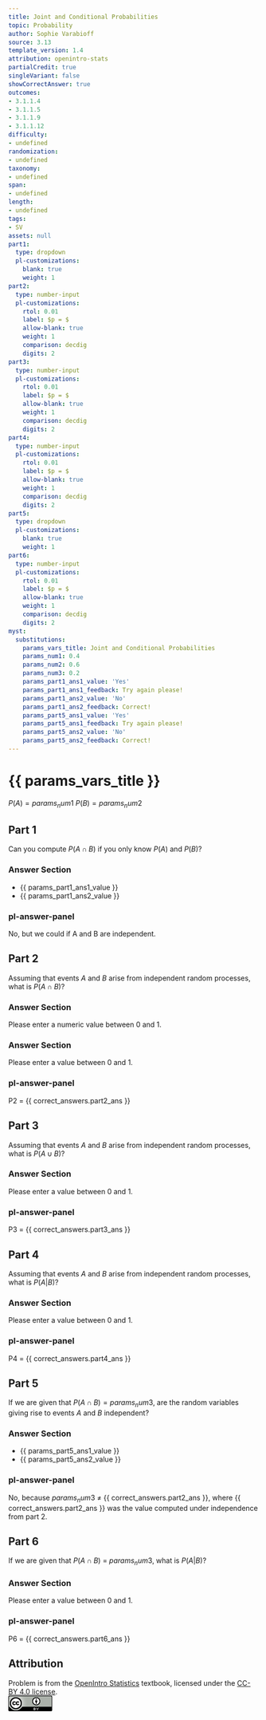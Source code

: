 ```yaml
---
title: Joint and Conditional Probabilities
topic: Probability
author: Sophie Varabioff
source: 3.13
template_version: 1.4
attribution: openintro-stats
partialCredit: true
singleVariant: false
showCorrectAnswer: true
outcomes:
- 3.1.1.4
- 3.1.1.5
- 3.1.1.9
- 3.1.1.12
difficulty:
- undefined
randomization:
- undefined
taxonomy:
- undefined
span:
- undefined
length:
- undefined
tags:
- SV
assets: null
part1:
  type: dropdown
  pl-customizations:
    blank: true
    weight: 1
part2:
  type: number-input
  pl-customizations:
    rtol: 0.01
    label: $p = $
    allow-blank: true
    weight: 1
    comparison: decdig
    digits: 2
part3:
  type: number-input
  pl-customizations:
    rtol: 0.01
    label: $p = $
    allow-blank: true
    weight: 1
    comparison: decdig
    digits: 2
part4:
  type: number-input
  pl-customizations:
    rtol: 0.01
    label: $p = $
    allow-blank: true
    weight: 1
    comparison: decdig
    digits: 2
part5:
  type: dropdown
  pl-customizations:
    blank: true
    weight: 1
part6:
  type: number-input
  pl-customizations:
    rtol: 0.01
    label: $p = $
    allow-blank: true
    weight: 1
    comparison: decdig
    digits: 2
myst:
  substitutions:
    params_vars_title: Joint and Conditional Probabilities
    params_num1: 0.4
    params_num2: 0.6
    params_num3: 0.2
    params_part1_ans1_value: 'Yes'
    params_part1_ans1_feedback: Try again please!
    params_part1_ans2_value: 'No'
    params_part1_ans2_feedback: Correct!
    params_part5_ans1_value: 'Yes'
    params_part5_ans1_feedback: Try again please!
    params_part5_ans2_value: 'No'
    params_part5_ans2_feedback: Correct!
---
```

# {{ params_vars_title }}
$P(A) = {{ params_num1 }}$
$P(B) = {{ params_num2 }}$

## Part 1

Can you compute $P(A \cap B)$ if you only know $P(A)$ and $P(B)$?

### Answer Section

- {{ params_part1_ans1_value }}
- {{ params_part1_ans2_value }}

### pl-answer-panel

No, but we could if A and B are independent.

## Part 2

Assuming that events $A$ and $B$ arise from independent random processes, what is $P(A \cap B)$?

### Answer Section

Please enter a numeric value between 0 and 1.

### Answer Section

Please enter a value between 0 and 1.

### pl-answer-panel

P2 $=$ {{ correct_answers.part2_ans }}

## Part 3

Assuming that events $A$ and $B$ arise from independent random processes, what is $P(A \cup B)$?

### Answer Section

Please enter a value between 0 and 1.

### pl-answer-panel

P3 $=$ {{ correct_answers.part3_ans }}

## Part 4

Assuming that events $A$ and $B$ arise from independent random processes, what is $P(A|B)$?

### Answer Section

Please enter a value between 0 and 1.

### pl-answer-panel

P4 $=$ {{ correct_answers.part4_ans }}

## Part 5

If we are given that $P(A \cap B) = {{ params_num3 }}$, are the random variables giving rise to events $A$ and $B$ independent?

### Answer Section

- {{ params_part5_ans1_value }}
- {{ params_part5_ans2_value }}

### pl-answer-panel

No, because ${{ params_num3 }}$ $\ne$ {{ correct_answers.part2_ans }}, where {{ correct_answers.part2_ans }} was the value computed under independence from part 2.

## Part 6

If we are given that $P(A \cap B)$ = ${{ params_num3 }}$, what is $P(A|B)$?

### Answer Section

Please enter a value between 0 and 1.

### pl-answer-panel

P6 $=$ {{ correct_answers.part6_ans }}

## Attribution

Problem is from the [OpenIntro Statistics](https://openintro.org/book/os/) textbook, licensed under the [CC-BY 4.0 license](https://creativecommons.org/licenses/by/4.0/).<br>![Image representing the Creative Commons 4.0 BY license.](https://raw.githubusercontent.com/firasm/bits/master/by.png)